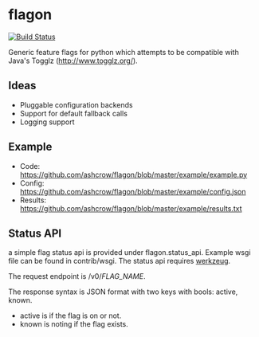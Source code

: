 flagon
======
[![Build Status](https://api.travis-ci.org/ashcrow/flagon.png)](https://travis-ci.org/ashcrow/flagon/)


Generic feature flags for python which attempts to be compatible with
Java's Togglz (http://www.togglz.org/).

Ideas
-----
* Pluggable configuration backends
* Support for default fallback calls
* Logging support


Example
-------
* Code: https://github.com/ashcrow/flagon/blob/master/example/example.py
* Config: https://github.com/ashcrow/flagon/blob/master/example/config.json
* Results: https://github.com/ashcrow/flagon/blob/master/example/results.txt

Status API
----------
a simple flag status api is provided under flagon.status_api. Example wsgi file can be found in contrib/wsgi. The status api requires [werkzeug](http://werkzeug.pocoo.org).


The request endpoint is /v0/*FLAG_NAME*.

The response syntax is JSON format with two keys with bools: active, known.

* active is if the flag is on or not.
* known is noting if the flag exists.
